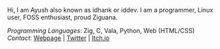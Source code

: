 Hi, I am Ayush also known as idhank or iddev. I am a programmer, Linux user, FOSS enthusiast, proud Ziguana.

*Programming Languages*: Zig, C, Vala, Python, Web (HTML/CSS)  
*Contact*: [Webpage](https://ayush.thedev.id) | [Twitter](https://twitter.com/iddev5) | [Itch.io](https://iddev.itch.io/)  
